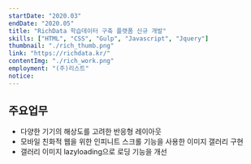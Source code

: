 ```yaml
---
startDate: "2020.03"
endDate: "2020.05"
title: "RichData 학습데이터 구축 플랫폼 신규 개발"
skills: ["HTML", "CSS", "Gulp", "Javascript", "Jquery"]
thumbnail: "./rich_thumb.png"
link: "https://richdata.kr/"
contentImg: "./rich_work.png"
employment: "(주)리스트"
notice:
---
```


## 주요업무

- 다양한 기기의 해상도를 고려한 반응형 레이아웃
- 모바일 친화적 웹을 위한 인피니트 스크롤 기능을 사용한 이미지 갤러리 구현
- 갤러리 이미지 lazyloading으로 로딩 기능을 개선
